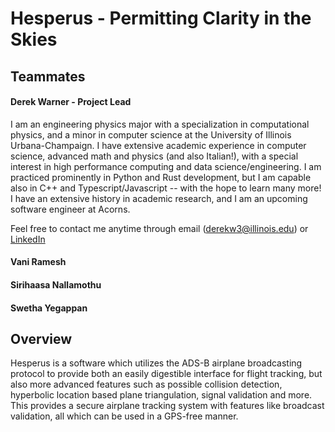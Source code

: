 # Hesperus - Permitting Clarity in the Skies

## Teammates
#### Derek Warner - Project Lead
I am an engineering physics major with a specialization in computational physics, and a minor in computer science at the University of Illinois Urbana-Champaign. I have extensive academic experience in computer science, advanced math and physics (and also Italian!), with a special interest in high performance computing and data science/engineering. I am practiced prominently in Python and Rust development, but I am capable also in C++ and Typescript/Javascript -- with the hope to learn many more! I have an extensive history in academic research, and I am an upcoming software engineer at Acorns.

Feel free to contact me anytime through email (derekw3@illinois.edu) or [LinkedIn](https://www.linkedin.com/in/dwarbler/)

#### Vani Ramesh

#### Sirihaasa Nallamothu

#### Swetha Yegappan

## Overview
Hesperus is a software which utilizes the ADS-B airplane broadcasting protocol to provide both an easily digestible interface for flight tracking, but also more advanced features such as possible collision detection, hyperbolic location based plane triangulation, signal validation and more. This provides a secure airplane tracking system with features like broadcast validation, all which can be used in a GPS-free manner.

